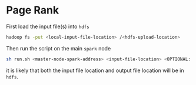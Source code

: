 # Page Rank

First load the input file(s) into `hdfs`
```bash
hadoop fs -put <local-input-file-location> /<hdfs-upload-location>
```

Then run the script on the main `spark` node
```bash
sh run.sh <master-node-spark-address> <input-file-location> <OPTIONAL: output-file-location>
```
it is likely that both the input file location and output file location will be in `hdfs`.
